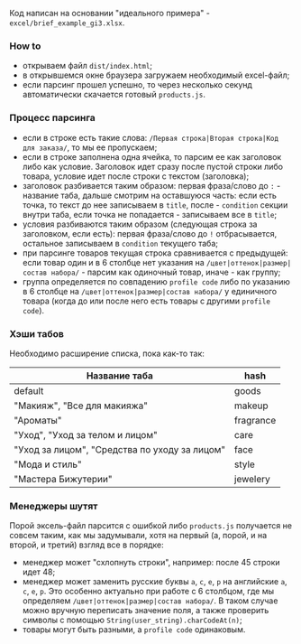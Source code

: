 Код написан на основании "идеального примера" - ```excel/brief_example_gi3.xlsx```.

### How to
* открываем файл ```dist/index.html```;
* в открывшемся окне браузера загружаем необходимый excel-файл;
* если парсинг прошел успешно, то через несколько секунд автоматически скачается готовый ```products.js```.

### Процесс парсинга
* если в строке есть такие слова: ```/Первая строка|Вторая строка|Код для заказа/```, то мы ее пропускаем;
* если в строке заполнена одна ячейка, то парсим ее как заголовок либо как условие. Заголовок идет сразу после пустой строки либо товара, условие идет после строки с текстом (заголовка);
* заголовок разбивается таким образом: первая фраза/слово до ```:``` - название таба, дальше смотрим на оставшуюся часть: если есть точка, то текст до нее записываем в ```title```, после - ```condition``` секции внутри таба, если точка не попадается - записываем все в ```title```;
* условия разбиваются таким образом (следующая строка за заголовком, если есть):  первая фраза/слово до ```!``` отбрасывается, остальное записываем в ```condition``` текущего таба;
* при парсинге товаров текущая строка сравнивается с предыдущей: если товар один и в 6 столбце нет указания на ```/цвет|оттенок|размер|состав набора/``` - парсим как одиночный товар, иначе - как группу;
* группа определяется по совпадению ```profile code``` либо по указанию в 6 столбце на ```/цвет|оттенок|размер|состав набора/``` у единичного товара (когда до или после него есть товары с другими ```profile code```).

### Хэши табов
Необходимо расширение списка, пока как-то так:

Название таба | hash
------------- | ----
default | goods
"Макияж", "Все для макияжа" | makeup
"Ароматы" | fragrance
"Уход", "Уход за телом и лицом" | care
"Уход за лицом", "Средства по уходу за лицом" | face
"Мода и стиль" | style
"Мастера Бижутерии" | jewelery

### Менеджеры шутят
Порой эксель-файл парсится с ошибкой либо ```products.js``` получается не совсем таким, как мы задумывали, хотя на первый (а, порой, и на второй, и третий) взгляд все в порядке:
* менеджер может "схлопнуть строки", например: после 45 строки идет 48;
* менеджер может заменить русские буквы ```а```, ```с```, ```е```, ```р``` на английские ```a```, ```c```, ```e```, ```p```. Это особенно актуально при работе с 6 столбцом, где мы определяем ```/цвет|оттенок|размер|состав набора/```. В таком случае можно вручную переписать значение поля, а также проверить символы с помощью ```String(user_string).charCodeAt(n)```;
* товары могут быть разными, а ```profile code``` одинаковым.
